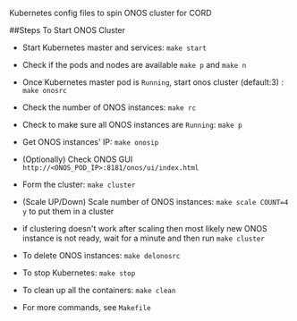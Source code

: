Kubernetes config files to spin ONOS cluster for CORD

##Steps To Start ONOS Cluster

- Start Kubernetes master and services: `make start`
- Check if the pods and nodes are available `make p` and `make n`
- Once Kubernetes master pod is `Running`, start onos cluster (default:3) : `make onosrc`
- Check the number of ONOS instances: `make rc`
- Check to make sure all ONOS instances are `Running`: `make p`
- Get ONOS instances' IP: `make onosip`
- (Optionally) Check ONOS GUI `http://<ONOS_POD_IP>:8181/onos/ui/index.html`
- Form the cluster: `make cluster`
- (Scale UP/Down) Scale number of ONOS instances: `make scale COUNT=4`
  `y` to put them in a cluster
- if clustering doesn't work after scaling then most likely new ONOS instance is not ready, wait for a minute and then run `make cluster`

- To delete ONOS instances: `make delonosrc`
- To stop Kubernetes: `make stop`
- To clean up all the containers: `make clean`

- For more commands, see `Makefile` 
